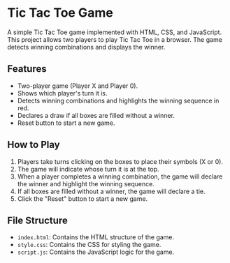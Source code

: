 # Tic Tac Toe Game

A simple Tic Tac Toe game implemented with HTML, CSS, and JavaScript. This project allows two players to play Tic Tac Toe in a browser. 
The game detects winning combinations and displays the winner.

## Features

- Two-player game (Player X and Player 0).
- Shows which player's turn it is.
- Detects winning combinations and highlights the winning sequence in red.
- Declares a draw if all boxes are filled without a winner.
- Reset button to start a new game.

## How to Play

1. Players take turns clicking on the boxes to place their symbols (X or 0).
2. The game will indicate whose turn it is at the top.
3. When a player completes a winning combination, the game will declare the winner and highlight the winning sequence.
4. If all boxes are filled without a winner, the game will declare a tie.
5. Click the "Reset" button to start a new game.

## File Structure

- `index.html`: Contains the HTML structure of the game.
- `style.css`: Contains the CSS for styling the game.
- `script.js`: Contains the JavaScript logic for the game.
